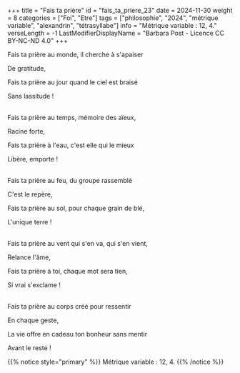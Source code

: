 +++
title = "Fais ta prière"
id = "fais_ta_priere_23"
date = 2024-11-30
weight = 8
categories = ["Foi", "Etre"]
tags = ["philosophie", "2024", "métrique variable", "alexandrin", "tétrasyllabe"]
info = "Métrique variable : 12, 4."
verseLength = -1
LastModifierDisplayName = "Barbara Post - Licence CC BY-NC-ND 4.0"
+++

Fais ta prière au monde, il cherche à s'apaiser

De gratitude,

Fais ta prière au jour quand le ciel est braisé

Sans lassitude !

 \
Fais ta prière au temps, mémoire des aïeux,

Racine forte,

Fais ta prière à l'eau, c'est elle qui le mieux

Libère, emporte !

 \
Fais ta prière au feu, du groupe rassemblé

C'est le repère,

Fais ta prière au sol, pour chaque grain de blé,

L'unique terre !

 \
Fais ta prière au vent qui s'en va, qui s'en vient,

Relance l'âme,

Fais ta prière à toi, chaque mot sera tien,

Si vrai s'exclame !

 \
Fais ta prière au corps créé pour ressentir

En chaque geste,

La vie offre en cadeau ton bonheur sans mentir

Avant le reste !

{{% notice style="primary" %}}
Métrique variable : 12, 4.
{{% /notice %}}
